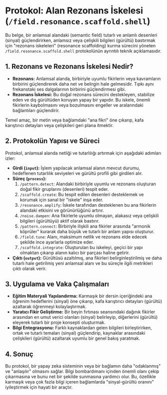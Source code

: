 # Protokol: Alan Rezonans İskelesi (`/field.resonance.scaffold.shell`)

Bu belge, bir anlamsal alandaki (semantic field) tutarlı ve anlamlı desenleri (sinyal) güçlendirirken, anlamsız veya çelişkili bilgileri (gürültü) bastırmak için "rezonans iskeleleri" (resonance scaffolding) kurma sürecini yöneten `/field.resonance.scaffold.shell` protokolünün ayrıntılı teknik açıklamasıdır.

## 1. Rezonans ve Rezonans İskelesi Nedir?

*   **Rezonans:** Anlamsal alanda, birbiriyle uyumlu fikirlerin veya kavramların birbirini güçlendirerek daha net ve belirgin hale gelmesidir. Tıpkı aynı frekanstaki ses dalgalarının birbirini güçlendirmesi gibi.
*   **Rezonans İskelesi:** Bu doğal rezonans sürecini destekleyen, stabilize eden ve dış gürültüden koruyan yapay bir yapıdır. Bu iskele, önemli fikirlerin kaybolmasını veya bozulmasını engeller ve aralarındaki bağlantıları güçlendirir.

Temel amaç, bir metin veya bağlamdaki "ana fikri" öne çıkarıp, kafa karıştırıcı detayları veya çelişkileri geri plana itmektir.

## 2. Protokolün Yapısı ve Süreci

Protokol, anlamsal alanda netliği ve tutarlılığı artırmak için aşağıdaki adımları izler:

*   **Girdi (`input`):** İşlem yapılacak anlamsal alanın mevcut durumu, hedeflenen tutarlılık seviyeleri ve gürültü profili gibi girdileri alır.
*   **Süreç (`process`):**
    1.  `/pattern.detect`: Alandaki birbiriyle uyumlu ve rezonans oluşturan doğal fikir gruplarını (desenleri) tespit eder.
    2.  `/scaffold.create`: Bu tespit edilen desenleri desteklemek ve korumak için sanal bir "iskele" inşa eder.
    3.  `/resonance.amplify`: İskele tarafından desteklenen bu ana fikirlerin alandaki etkisini ve görünürlüğünü artırır.
    4.  `/noise.dampen`: Ana fikirlerle uyumlu olmayan, alakasız veya çelişkili bilgileri (gürültüyü) aktif olarak bastırır.
    5.  `/pattern.connect`: Birbiriyle ilişkili ana fikirler arasında "armonik köprüler" kurarak daha büyük ve tutarlı bir anlam yapısı oluşturur.
    6.  `/field.tune`: Alanı, maksimum netlik ve rezonans elde edecek şekilde ince ayarlarla optimize eder.
    7.  `/scaffold.integrate`: Oluşturulan bu iskeleyi, geçici bir yapı olmaktan çıkarıp alanın kalıcı bir parçası haline getirir.
*   **Çıktı (`output`):** Gürültüsü azaltılmış, ana fikirleri belirginleştirilmiş ve daha tutarlı hale getirilmiş yeni anlamsal alanı ve bu süreçle ilgili metrikleri çıktı olarak verir.

## 3. Uygulama ve Vaka Çalışmaları

*   **Eğitim Materyali Yapılandırma:** Karmaşık bir dersin içeriğindeki ana öğrenim hedeflerini (sinyal) öne çıkarıp, kafa karıştırıcı detayları (gürültü) azaltarak öğrenmeyi kolaylaştırmak.
*   **Yaratıcı Fikir Geliştirme:** Bir beyin fırtınası seansındaki dağınık fikirler arasından en umut verici olanları (sinyal) belirleyip, diğerlerini (gürültü) eleyerek tutarlı bir proje konsepti oluşturmak.
*   **Bilgi Entegrasyonu:** Farklı kaynaklardan gelen bilgileri birleştirirken, ortak ve tutarlı temaları (sinyal) güçlendirip, kaynaklar arasındaki çelişkileri (gürültü) azaltarak uyumlu bir genel bakış yaratmak.

## 4. Sonuç

Bu protokol, bir yapay zeka sisteminin veya bir bağlamın daha "odaklanmış" ve "anlaşılır" olmasını sağlar. Bilgi bombardımanı içinden önemli olanı çekip çıkarmasına ve bunu net bir şekilde sunmasına yardımcı olur. Bu, özellikle karmaşık veya çok fazla bilgi içeren bağlamlarda "sinyal-gürültü oranını" iyileştirmek için hayati bir araçtır.
